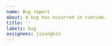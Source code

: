 ```yaml
---
name: Bug report
about: A bug has occurred in runtime.
title: ''
labels: bug
assignees: jisungbin
---
```

